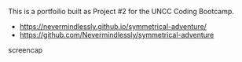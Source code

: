 This is a portfoilio built as Project #2 for the UNCC Coding Bootcamp.

- https://nevermindlessly.github.io/symmetrical-adventure/
- https://github.com/Nevermindlessly/symmetrical-adventure

screencap